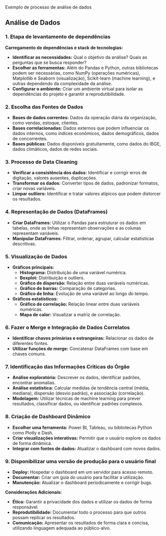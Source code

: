 Exemplo de processo de análise de dados

## Análise de Dados

### 1. Etapa de levantamento de dependências

**Carregamento de dependências e stack de tecnologias:**

* **Identificar as necessidades:** Qual o objetivo da análise? Quais as perguntas que se busca responder?
* **Escolher as ferramentas:** Além do Pandas e Python, outras bibliotecas podem ser necessárias, como NumPy (operações numéricas), Matplotlib e Seaborn (visualização), Scikit-learn (machine learning), e outras dependendo da complexidade da análise.
* **Configurar o ambiente:** Criar um ambiente virtual para isolar as dependências do projeto e garantir a reprodutibilidade.

### 2. Escolha das Fontes de Dados

* **Bases de dados correntes:** Dados da operação diária da organização, como vendas, estoque, clientes.
* **Bases correlacionadas:** Dados externos que podem influenciar os dados internos, como índices econômicos, dados demográficos, dados de concorrentes.
* **Bases públicas:** Dados disponíveis gratuitamente, como dados do IBGE, dados climáticos, dados de redes sociais.

### 3. Processo de Data Cleaning

* **Verificar a consistência dos dados:** Identificar e corrigir erros de digitação, valores ausentes, duplicações.
* **Transformar os dados:** Converter tipos de dados, padronizar formatos, criar novas variáveis.
* **Limpar outliers:** Identificar e tratar valores atípicos que podem distorcer os resultados.

### 4. Representação de Dados (DataFrames)

* **Criar DataFrames:** Utilizar o Pandas para estruturar os dados em tabelas, onde as linhas representam observações e as colunas representam variáveis.
* **Manipular DataFrames:** Filtrar, ordenar, agrupar, calcular estatísticas descritivas.

### 5. Visualização de Dados

* **Gráficos principais:**
    * **Histograma:** Distribuição de uma variável numérica.
    * **Boxplot:** Distribuição e outliers.
    * **Gráfico de dispersão:** Relação entre duas variáveis numéricas.
    * **Gráfico de barras:** Comparação de categorias.
    * **Gráfico de linha:** Evolução de uma variável ao longo do tempo.
* **Gráficos estatísticos:**
    * **Gráfico de correlação:** Relação linear entre duas variáveis numéricas.
    * **Mapa de calor:** Visualizar a matriz de correlação.

### 6. Fazer o Merge e Integração de Dados Correlatos

* **Identificar chaves primárias e estrangeiras:** Relacionar os dados de diferentes fontes.
* **Utilizar funções de merge:** Concatenar DataFrames com base em chaves comuns.

### 7. Identificação das Informações Críticas do Órgão

* **Análise exploratória:** Descrever os dados, identificar padrões, encontrar anomalias.
* **Análise estatística:** Calcular medidas de tendência central (média, mediana), dispersão (desvio padrão), e associação (correlação).
* **Modelagem:** Utilizar técnicas de machine learning para prever resultados, classificar dados, ou identificar padrões complexos.

### 8. Criação de Dashboard Dinâmico

* **Escolher uma ferramenta:** Power BI, Tableau, ou bibliotecas Python como Plotly e Dash.
* **Criar visualizações interativas:** Permitir que o usuário explore os dados de forma dinâmica.
* **Integrar com fontes de dados:** Atualizar o dashboard com novos dados.

### 9. Disponibilizar uma versão de produção para o usuário final

* **Deploy:** Hospedar o dashboard em um servidor para acesso remoto.
* **Documentar:** Criar um guia do usuário para facilitar a utilização.
* **Manutenção:** Atualizar o dashboard periodicamente e corrigir bugs.

**Considerações Adicionais:**

* **Ética:** Garantir a privacidade dos dados e utilizar os dados de forma responsável.
* **Reprodutibilidade:** Documentar todo o processo para que outros possam replicar os resultados.
* **Comunicação:** Apresentar os resultados de forma clara e concisa, utilizando linguagem adequada ao público-alvo.
